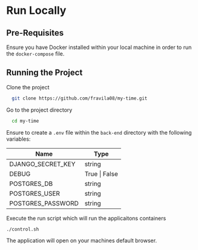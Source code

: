 
# Run Locally

## Pre-Requisites

Ensure you have Docker installed within your local machine in order to run the `docker-compose` file.

## Running the Project

Clone the project

```bash
  git clone https://github.com/fravila08/my-time.git
```

Go to the project directory

```bash
  cd my-time
```

Ensure to create a `.env` file within the `back-end` directory with the following variables:

| Name | Type |
|------|------|
| DJANGO_SECRET_KEY | string |
| DEBUG | True \| False |
| POSTGRES_DB | string |
| POSTGRES_USER | string |
| POSTGRES_PASSWORD | string |

Execute the run script which will run the applicaitons containers

```bach
./control.sh
```

The application will open on your machines default browser.

